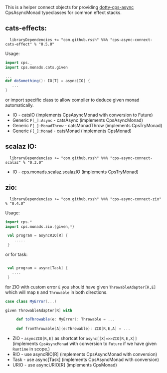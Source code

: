 

 This is a helper connect objects for providing [dotty-cps-async](http://https://github.com/rssh/dotty-cps-async) CpsAsyncMonad typeclasses for common effect stacks.


## cats-effects:

```
  libraryDependencies += "com.github.rssh" %%% "cps-async-connect-cats-effect" % "0.5.0"  
```


Usage:

```scala
import cps._
import cps.monads.cats.given

...
def doSomething(): IO[T] = async[IO] {
   ...
}

```

 or import specific class to allow compiler to deduce given monad automatically.

  * IO  -  catsIO  (implements CpsAsyncMonad with conversion to Future)
  * Generic `F[_]:Async` - catsAsync (implements CpsAsyncMonad)
  * Generic `F[_]:MonadThrow` - catsMonadThrow (implements CpsTryMonad)
  * Generic `F[_]:Monad` - catsMonad (implements CpsMonad)


## scalaz IO:

```
  libraryDependencies += "com.github.rssh" %%% "cps-async-connect-scalaz" % "0.3.0"  
```

  * IO - cps.monads.scalaz.scalazIO  (implements CpsTryMonad)


## zio:

```
  libraryDependencies += "com.github.rssh" %%% "cps-async-connect-zio" % "0.4.0"  
```

Usage:

```scala
import cps.*
import cps.monads.zio.{given,*}

 val program = asyncRIO[R] {
    .....
 }

```

or for task:

```scala

 val program = async[Task] {
   ....
 }


```

for ZIO with custom error `E` you should have given `ThrowableAdapter[R,E]` which will map `E` and `Throwable` in both directions.

```scala
case class MyError(...)

given ThrowableAdapter[R] with

     def toThrowable(e: MyError): Throwable = ...
        
     def fromThrowable[A](e:Throwable): ZIO[R,E,A] = ...

```


  * ZIO  -  `asyncZIO[R,E]` as shortcat for `async[[X]=>>ZIO[R,E,X]]` (implements `CpsAsyncMonad` with conversion to `Future` if we have given `Runtime` in scope.)
  * RIO  -  use asyncRIO[R]  (implements CpsAsyncMonad with conversion)
  * Task  -  use async[Task]  (implements CpsAsyncMonad with conversion)
  * URIO  -  use asyncURIO[R]  (implements CpsMonad)
  


